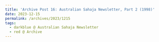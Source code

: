 ```yaml
---
title: 'Archive Post 16: Australian Sahaja Newsletter, Part 2 (1998)'
date: 2023-12-15
permalink: /archives/2023/1215
tags:
  - darkblue @ Australian Sahaja Newsletter
  - red @ Archive
---
```




<br>